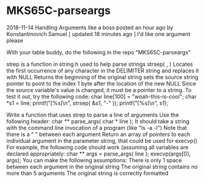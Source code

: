 # MKS65C-parseargs
2018-11-14 Handling Arguments like a boss
posted an hour ago by Konstantinovich Samuel   [ updated 18 minutes ago ]
I'd like one argument please

With your table buddy, do the following in the repo "MKS65C-parseargs"


strep is a function in string.h used to help parse strings
strsep( <SOURCE>, <DELIMETER> )
Locates the first occurrence of any character in the DELIMITER string and replaces it with NULL
Returns the beginning of the original string
sets the source string pointer  to point to the index 1 byte after the location of the new NULL
Since the source variable's value is changed, it must be a pointer to a string.
To test it out, try the following code:
char line[100] = "woah-this-is-cool";
char *s1 = line;
printf("[%s]\n", strsep( &s1, "-" ));
printf("[%s]\n", s1);

Write a function that uses strep to parse a line of arguments
Use the following header: char ** parse_args( char * line );
It should take a string with the command line invocation of a program (like "ls -a -l")
Note that there is a " " between each argument
Return an array of pointers to each individual argument in the parameter string, that could be used for execvp()
For example, the following code should work (assuming all variables are declared appropriately:
char ** args = parse_args( line );
execvp(args[0], args);
You can make the following assumptions:
There is only 1 space between each argument in the original string
The original string contains no more than 5 arguments
The original string is correctly formatted
